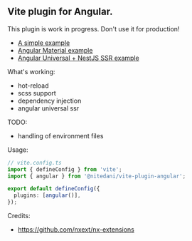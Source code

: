 Vite plugin for Angular.
---

This plugin is work in progress. Don't use it for production!

- [A simple example](./examples/simple/)
- [Angular Material example](./examples/material/)
- [Angular Universal + NestJS SSR example](./examples/universal/)

What's working:
- hot-reload
- scss support
- dependency injection
- angular universal ssr

TODO:
- handling of environment files


Usage:

```typescript
// vite.config.ts
import { defineConfig } from 'vite';
import { angular } from '@nitedani/vite-plugin-angular';

export default defineConfig({
  plugins: [angular()],
});


```

Credits:
- https://github.com/nxext/nx-extensions
